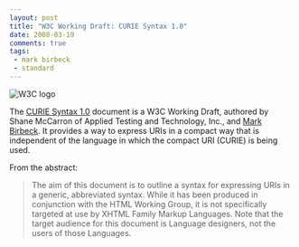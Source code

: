 ```yaml
---
layout: post
title: "W3C Working Draft: CURIE Syntax 1.0"
date: 2008-03-19
comments: true
tags:
 - mark birbeck
 - standard
---
```

![W3C logo](http://www.w3.org/Icons/w3c_home)

The [CURIE Syntax 1.0](http://www.w3.org/TR/curie/) document is a W3C Working
Draft, authored by Shane McCarron of Applied Testing and Technology, Inc., and
[Mark Birbeck](/mark-birbeck). It provides a way to express URIs in a compact
way that is independent of the language in which the compact URI (CURIE) is
being used.

<!-- more -->

  
From the abstract:

> The aim of this document is to outline a syntax for expressing URIs in a
generic, abbreviated syntax. While it has been produced in conjunction with
the HTML Working Group, it is not specifically targeted at use by XHTML Family
Markup Languages. Note that the target audience for this document is Language
designers, not the users of those Languages.

  


